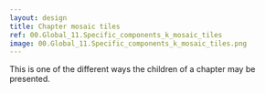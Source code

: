 ```yaml
---
layout: design
title: Chapter mosaic tiles
ref: 00.Global_11.Specific_components_k_mosaic_tiles
image: 00.Global_11.Specific_components_k_mosaic_tiles.png
---
```


This is one of the different ways the children of a chapter may be presented.
